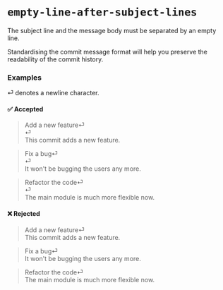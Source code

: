 # `empty-line-after-subject-lines`

The subject line and the message body must be separated by an empty line.

Standardising the commit message format will help you preserve the readability
of the commit history.

### Examples
⏎ denotes a newline character.

#### ✅ Accepted
> Add a new feature⏎  
> ⏎  
> This commit adds a new feature.

> Fix a bug⏎  
> ⏎  
> It won't be bugging the users any more.

> Refactor the code⏎  
> ⏎  
> The main module is much more flexible now.

#### ❌ Rejected
> Add a new feature⏎  
> This commit adds a new feature.

> Fix a bug⏎  
> It won't be bugging the users any more.

> Refactor the code⏎  
> The main module is much more flexible now.
